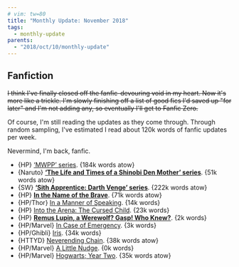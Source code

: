 ```yaml
---
# vim: tw=80
title: "Monthly Update: November 2018"
tags:
  - monthly-update
parents:
  - "2018/oct/10/monthly-update"
---
```


## Fanfiction

~~I think I've finally closed off the fanfic-devouring void in my heart. Now
it's more like a trickle. I'm slowly finishing off a list of good fics I'd saved
up "for later" and I'm not adding any, so eventually I'll get to Fanfic Zero.~~

Of course, I'm still reading the updates as they come through. Through random
sampling, I've estimated I read about 120k words of fanfic updates per week.

Nevermind, I'm back, fanfic.

 - {HP} [‘MWPP’ series](https://archiveofourown.org/series/501220). {184k words atow}
 - {Naruto} **[‘The Life and Times of a Shinobi Den Mother’ series](https://archiveofourown.org/series/70083)**. {51k words atow}
 - {SW} **[‘Sith Apprentice: Darth Venge’ series](https://archiveofourown.org/series/400588)**. {222k words atow}
 - {HP} **[In the Name of the Brave](https://archiveofourown.org/works/15863055)**. {71k words atow}
 - {HP/Thor} [In a Manner of Speaking](https://archiveofourown.org/works/15295467). {14k words}
 - {HP} [Into the Arena: The Cursed Child](https://archiveofourown.org/works/15589665). {23k words}
 - {HP} **[Remus Lupin, a Werewolf? Gasp! Who Knew?](https://archiveofourown.org/works/15889737)**. {2k words}
 - {HP/Marvel} [In Case of Emergency](https://archiveofourown.org/works/16427102). {3k words}
 - {HP/Ghibli} [Iris](https://archiveofourown.org/works/6065023). {34k words}
 - {HTTYD} [Neverending Chain](https://archiveofourown.org/works/16325183). {38k words atow}
 - {HP/Marvel} [A Little Nudge](https://archiveofourown.org/works/16488404). {0k words}
 - {HP/Marvel} [Hogwarts; Year Two](https://archiveofourown.org/works/14659326). {35k words atow}
